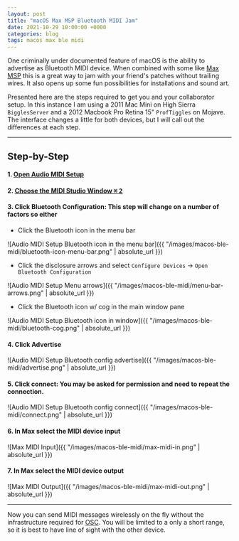 ```yaml
---
layout: post
title: "macOS Max MSP Bluetooth MIDI Jam"
date: 2021-10-29 10:00:00 +0000
categories: blog
tags: macos max ble midi
---
```


<span class="firstcharacter">O</span>ne criminally under documented feature of macOS is the ability to advertise as Bluetooth MIDI device. When combined with some like [Max MSP](https://cycling74.com) this is a great way to jam with your friend's patches without trailing wires. It also opens up some fun possibilities for installations and sound art.


Presented here are the steps required to get you and your collaborator setup. In this instance I am using a 2011 Mac Mini on High Sierra `BigglesServer` and a 2012 Macbook Pro Retina 15" `ProfTiggles` on Mojave. The interface changes a little for both devices, but I will call out the differences at each step.

***

## Step-by-Step

#### 1. [Open Audio MIDI Setup](https://support.apple.com/guide/audio-midi-setup/set-up-midi-devices-ams875bae1e0/mac)
#### 2. [Choose the MIDI Studio Window <kbd>⌘</kbd>  <kbd>2</kbd>](https://support.apple.com/en-gb/guide/audio-midi-setup/ams1001/3.5/mac/11.0)
#### 3. Click Bluetooth Configuration: This step will change on a number of factors so either

  - Click the Bluetooth icon in the menu bar


  ![Audio MIDI Setup Bluetooth icon in the menu bar]({{ "/images/macos-ble-
  midi/bluetooth-icon-menu-bar.png" | absolute_url }})


  - Click the disclosure arrows and select `Configure Devices` -> `Open Bluetooth Configuration`


  ![Audio MIDI Setup Menu arrows]({{ "/images/macos-ble-midi/menu-bar-arrows.png" | absolute_url }})


  - Click the Bluetooth icon w/ cog in the main window pane


  ![Audio MIDI Setup Bluetooth icon in window]({{ "/images/macos-ble-midi/bluetooth-cog.png" | absolute_url }})


#### 4. Click Advertise


![Audio MIDI Setup Bluetooth config advertise]({{ "/images/macos-ble-midi/advertise.png" | absolute_url }})


#### 5. Click connect: You may be asked for permission and need to repeat the connection.


![Audio MIDI Setup Bluetooth config connect]({{ "/images/macos-ble-midi/connect.png" | absolute_url }})


#### 6. In Max select the MIDI device input


![Max MIDI Input]({{ "/images/macos-ble-midi/max-midi-in.png" | absolute_url }})


#### 7. In Max select the MIDI device output


![Max MIDI Output]({{ "/images/macos-ble-midi/max-midi-out.png" | absolute_url }})

***

Now you can send MIDI messages wirelessly on the fly without the infrastructure required for [OSC](http://cnmat.org/OpenSoundControl/). You will be limited to a only a short range, so it is best to have line of sight with the other device.
